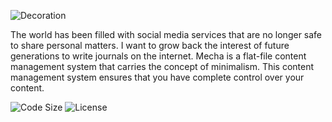 ![Decoration](https://user-images.githubusercontent.com/1669261/193995098-3d4ff7c3-6d49-4d77-86e6-ca3ca0039d3f.png)

The world has been filled with social media services that are no longer safe to share personal matters. I want to grow back the interest of future generations to write journals on the internet. Mecha is a flat-file content management system that carries the concept of minimalism. This content management system ensures that you have complete control over your content.

![Code Size](https://img.shields.io/github/languages/code-size/mecha-cms/mecha?color=%23444&style=for-the-badge) ![License](https://img.shields.io/github/license/mecha-cms/mecha?color=%23444&style=for-the-badge)
